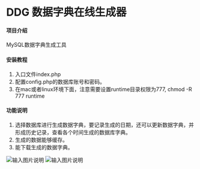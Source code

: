 # DDG 数据字典在线生成器

#### 项目介绍
MySQL数据字典生成工具

#### 安装教程

1. 入口文件index.php
2. 配置config.php的数据库账号和密码。
3. 在mac或者linux环境下面，注意需要设置runtime目录权限为777, chmod -R 777 runtime


#### 功能说明

1. 选择数据库进行生成数据字典，要记录生成的日期，还可以更新数据字典，并形成历史记录，查看各个时间生成的数据库字典。
2. 生成的数据能够缓存。
3. 能下载生成的数据字典。
		
![输入图片说明](https://images.gitee.com/uploads/images/2018/0709/084838_b344f66e_361161.png "index.png")
![输入图片说明](https://images.gitee.com/uploads/images/2018/0709/084851_33a14502_361161.png "show.png")
